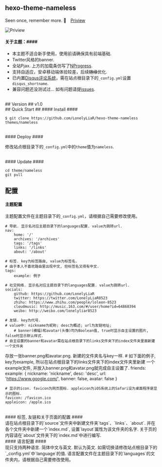 ## hexo-theme-nameless ##
Seen once, remember more. :clap:　[Priview](https://lonelyliar.github.io/)  

![Priview](http://i4.buimg.com/4851/d9ceb071e8366baa.png)

#### 关于主题：####
- 本主题不适合新手使用，使用前请确保具有前端基础.
- Twitter风格的banner.
- 全站Pjax. 上方的加载条仿写了[NProgress](https://github.com/rstacruz/nprogress).
- 支持自适应，安卓移动端体验较差，后续~~随缘~~优化.
- 已内置[Disqus评论系统](https://disqus.com)，需在站点根目录下的`_config.yml`设置`disqus_shortname`.
- 兼容问题还没测试过... 如有问题请提[issues](https://github.com/LonelyLiaR/hexo-theme-nameless/issues).

<br>
## Version ##
v1.0

<br>
## Quick Start ##
#### Install ####

`$ git clone https://github.com/LonelyLiaR/hexo-theme-nameless themes/nameless`

<br>
#### Deploy ####

修改站点根目录下的`_config.yml`中的`theme`值为`nameless`.

<br>
#### Update ####

	cd theme/nameless  
	git pull

## 配置 ##
#### 主题配置 ####

主题配置文件在主题目录下的`_config.yml`，请根据自己需要修改使用。  

	# 导航. 显示名对应主题目录下的languages配置. value为跳转url.
 	nav:
    	home: '/'
    	archives: '/archives'
    	tags: '/tags'
    	links: '/links'
    	about: '/about'

  	# 标签. key为标签路由, value为标签名.
    # 由于本人不喜欢路由里出现中文, 但标签名又得有中文.
  	tags:
    	example: 例子

  	# 社交网络. 显示名对应主题目录下的languages配置. value为跳转url.
  	socials:
    	github: https://github.com/LonelyLiaR
    	twitter: https://twitter.com/LonelyLiaR8523
    	zhihu: https://www.zhihu.com/people/loleon-8523
    	cloudmusic: http://music.163.com/#/user/home?id=64860394
        weibo: http://weibo.com/lonelyliar8523

  	# 友链. key为代号.
    # value中: nickname为昵称; desc为概述; url为友链地址;
		# banner(横幅)和avatar(头像)均为Boolean值, true时显示自主设置的图片, false时显示默认样式.
    # 自主设置的banner和avatar需在站点根目录下的links文件夹下的index文件夹里面新建一个文件夹
  存放一张banner.png和avatar.png. 新建的文件夹名与key一样.
    # 如下面的例子, key为example, 所以在站点根目录下的links文件夹下的index文件夹里新建
  一个example文件, 并放入banner.png和avatar.png就完成自主设置了.
  	friends:
    	example: { nickname: 'nickname', desc: 'desc', url: 'https://www.google.com/', banner: false, avatar: false }

  	# 显示的icon. favicon为网页图标. appleicon为iOS系统上的Safari设为桌面程序是显示的图标.
  	favicon: /favicon.ico
  	appleicon: /apple.ico

<br>
#### 标签, 友链和关于页面的配置 ####
<br>
请在站点根目录下的`source`文件夹中新建文件夹`tags`、`links`、`about`.  
并在各个文件夹中新建一个`index.md`, 设置`layout`属性为该文件夹的名字.  
关于页的内容请在`about`文件夹下的`index.md`中进行编写.

<br>
#### 语言配置 ####
<br>
现只支持两种语言. 简体中文与英文. 默认为英文.  
如需切换请修改站点根目录下的`_config.yml`中`language`的值.  
语言配置文件在主题目录下的`languages`的文件夹内，请根据自己需要修改使用。
